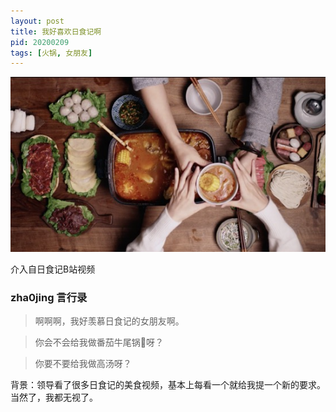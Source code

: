 ```yaml
---
layout: post
title: 我好喜欢日食记啊
pid: 20200209
tags: [火锅, 女朋友]
---
```


![](/uploads/2020/02/01-rishiji.jpeg)

介入自日食记B站视频


### zha0jing 言行录

> 啊啊啊，我好羡慕日食记的女朋友啊。

> 你会不会给我做番茄牛尾锅🍲呀？

> 你要不要给我做高汤呀？


背景：领导看了很多日食记的美食视频，基本上每看一个就给我提一个新的要求。当然了，我都无视了。
